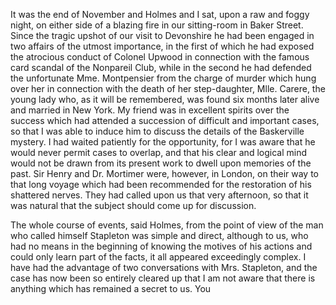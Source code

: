 It was the end of November and Holmes and I sat, upon a raw and foggy
night, on either side of a blazing fire in our sitting-room in Baker
Street. Since the tragic upshot of our visit to Devonshire he had been
engaged in two affairs of the utmost importance, in the first of which
he had exposed the atrocious conduct of Colonel Upwood in connection
with the famous card scandal of the Nonpareil Club, while in the second
he had defended the unfortunate Mme. Montpensier from the charge of
murder which hung over her in connection with the death of her
step-daughter, Mlle. Carere, the young lady who, as it will be
remembered, was found six months later alive and married in New York. My
friend was in excellent spirits over the success which had attended a
succession of difficult and important cases, so that I was able to
induce him to discuss the details of the Baskerville mystery. I had
waited patiently for the opportunity, for I was aware that he would
never permit cases to overlap, and that his clear and logical mind would
not be drawn from its present work to dwell upon memories of the past.
Sir Henry and Dr. Mortimer were, however, in London, on their way to
that long voyage which had been recommended for the restoration of his
shattered nerves. They had called upon us that very afternoon, so that
it was natural that the subject should come up for discussion.

The whole course of events, said Holmes, from the point of view of
the man who called himself Stapleton was simple and direct, although to
us, who had no means in the beginning of knowing the motives of his
actions and could only learn part of the facts, it all appeared
exceedingly complex. I have had the advantage of two conversations with
Mrs. Stapleton, and the case has now been so entirely cleared up that I
am not aware that there is anything which has remained a secret to us.
You
